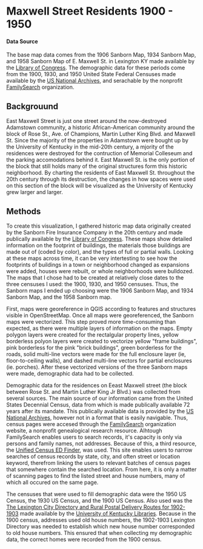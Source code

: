 # Maxwell Street Residents 1900 - 1950

#### Data Source
The base map data comes from the 1906 Sanborn Map, 1934 Sanborn Map, and 1958 Sanborn Map of E. Maxwell St. in Lexington KY made available by the [Library of Congress](https://www.loc.gov/collections/sanborn-maps/about-this-collection/?loclr=blogtea). The demographic data for these periods come from the 1900, 1930, and 1950 United State Federal Censuses made available by the [US National Archives](https://www.archives.gov/research/census), and serachable by the nonprofit [FamilySearch](https://www.familysearch.org/en/) organization.

## Backgrouund 
East Maxwell Street is just one street around the now-destroyed Adamstown community, a historic African-American community around the block of Rose St., Ave. of Champions, Martin Luther King Blvd. and Maxwell St. Since the majority of the properties in Adamstown were bought up by the University of Kentucky in the mid-20th century, a mjority of the residences were destroyed for the contruction of Memorial Colleseum and the parking accomodations behind it. East Maxwell St. is the only portion of the block that still holds many of the original structures form this historic neighborhood. By charting the residents of East Maxwell St. throughout the 20th century through its destruction, the changes in how spaces were used on this section of the block will be visualized as the University of Kentucky grew larger and larger.

## Methods
To create this visualization, I gathered historic map data originally created by the Sanborn Fire Insurance Company in the 20th century and made publically available by the [Library of Congress](https://www.loc.gov/collections/sanborn-maps/about-this-collection/?loclr=blogtea). These maps show detailed information on the footprint of buildings, the materials those buildings are made out of (coded by color), and the types of full or partial walls. Looking at these maps across time, it can be very intertesting to see how the footprints of buildings in a town or neighborhood changed as expansions were added, houses were rebuilt, or whole neighborhoods were bulldozed. The maps that I chose had to be created at relatively close dates to the three censuses I used: the 1900, 1930, and 1950 censuses. Thus, the Sanborn maps I ended up choosing were the 1906 Sanborn Map, and 1934 Sanborn Map, and the 1958 Sanborn map. 

First, maps were georeference in QGIS according to features and structures visible in OpenStreetMap. Once all maps were georeferenced, the Sanborn maps were vectorized. This step proved more time-consuming than expected, as there were multiple layers of information on the maps. Empty polygon layers were created for the rectalgular property lines, yellow borderless polyon layers were created to vectorize yellow "frame buildings", pink borderless for the pink "brick buildings", green borderless for the roads, solid multi-line vectors were made for the full enclosure layer (ie, floor-to-ceiling walls), and dashed multi-line vectors for partial enclosures (ie. porches). After these vectorized versions of the three Sanborn maps were made, demographic data had to be collected.

Demographic data for the residences on Eeast Maxwell street (the block between Rose St. and Martin Luther King Jr Blvd.) was collected from several sources. The main source of our information came from the United States Decennial Census, data from which is made publically available 72 years after its mandate. This publically available data is provided by the [US National Archives](https://www.archives.gov/research/census), however not in a format that is easily navigable. Thus, census pages were accesed through the [FamilySearch](https://www.familysearch.org/en/) organization website, a nonprofit genealogical research resource. Alhtough FamilySearch enables users to search records, it's capacity is only via persons and family names, not addresses. Because of this, a third resource, the [Unified Census ED Finder](https://stevemorse.org/census/unified.html), was used. This site enables users to narrow searches of census records by state, city, and often street or location keyword, therefrom linking the users to relevant batches of census pages that somewhere contain the searched location. From here, it is only a matter of scanning pages to find the listed street and house numbers, many of which all occured on the same page.

The censuses that were used to fill demographic data were the 1950 US Census, the 1930 US Census, and the 1900 US Census. Also used was the [The Lexington City Directory and Rural Postal Delivery Routes for 1902-1903](https://exploreuk.uky.edu/catalog/xt7bg737185r?f%5Bsource_s%5D%5B%5D=Lexington+City+Directories&per_page=20#page/90/mode/2up) made available by the [University of Kentucky Libraries](https://exploreuk.uky.edu/). Because in the 1900 census, addresses used old house numbers, the 1902-1903 Lexington Directory was needed to establish which new house number corresponded to old house numbers. This ensured that when collecting my demographic data, the correct homes were recorded from the 1900 census.
